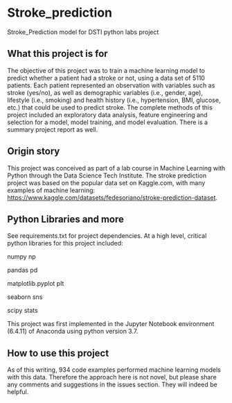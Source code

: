 # Stroke_prediction
Stroke_Prediction model for DSTI python labs project  
## What this project is for
The objective of this project was to train a machine learning model to predict whether a patient had a stroke or not, using a data set of 5110 patients. Each patient represented an observation with variables such as stroke (yes/no), as well as demographic  variables (i.e., gender, age), lifestyle (i.e., smoking) and health history (i.e., hypertension, BMI, glucose, etc.) that could be used to predict stroke. The complete methods of this project included an exploratory data analysis, feature engineering and selection for a model, model training, and model evaluation. There is a summary project report as well. 

## Origin story
This project was conceived as part of a lab course in Machine Learning with Python through the Data Science Tech Institute. The stroke prediction project was based on the popular data set on Kaggle.com, with many examples of machine learning: https://www.kaggle.com/datasets/fedesoriano/stroke-prediction-dataset.

## Python Libraries and more
See requirements.txt for project dependencies. At a high level, critical python libraries for this project included:

numpy np

pandas pd

matplotlib.pyplot plt

seaborn sns

scipy  stats

This project was first implemented in the Jupyter Notebook environment (6.4.11) of Anaconda using python version 3.7.

## How to use this project
As of this writing, 934 code examples performed machine learning models with this data. Therefore the approach here is not novel, but please share any comments and suggestions in the issues section. They will indeed be helpful. 


